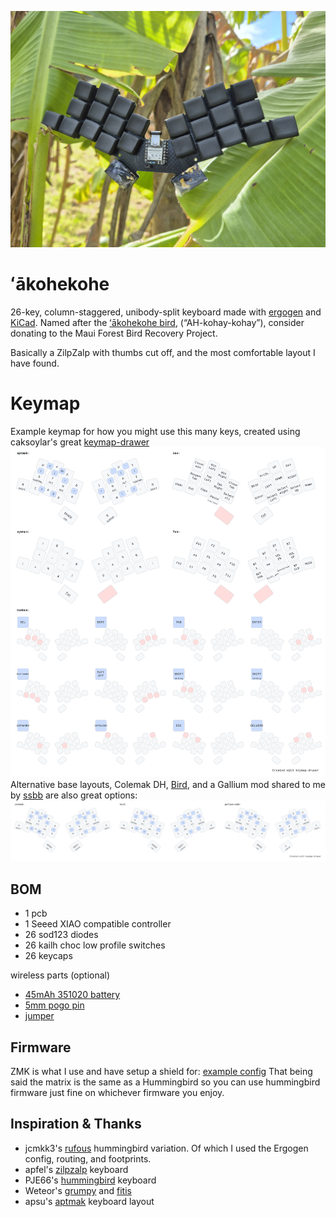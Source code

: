 
![ʻākohekohe](https://github.com/grassfedreeve/akohekohe/blob/main/img/akohekohe_photo.jpg?raw=true)

# ʻākohekohe
26-key, column-staggered, unibody-split keyboard made with [ergogen](https://github.com/ergogen/ergogen) and [KiCad](https://www.kicad.org/). Named after the [ʻākohekohe bird](https://www.mauiforestbirds.org/akohekohe/), (“AH-kohay-kohay”), consider donating to the Maui Forest Bird Recovery Project. 

Basically a ZilpZalp with thumbs cut off, and the most comfortable layout I have found. 

# Keymap
Example keymap for how you might use this many keys, created using caksoylar's great [keymap-drawer](https://github.com/caksoylar/keymap-drawer)
![keymap](https://github.com/grassfedreeve/akohekohe/blob/main/img/example_keymap.svg)
Alternative base layouts, Colemak DH, [Bird](https://github.com/jcmkk3/bird-layout), and a Gallium mod shared to me by [ssbb](https://github.com/ssbb) are also great options:
![altbase](https://github.com/grassfedreeve/akohekohe/blob/main/img/alt_base.svg)

## BOM
- 1 pcb
- 1 Seeed XIAO compatible controller
- 26 sod123 diodes
- 26 kailh choc low profile switches
- 26 keycaps

wireless parts (optional)
- [45mAh 351020 battery](https://www.ebay.com.au/itm/175319348479)
- [5mm pogo pin](https://www.aliexpress.com/item/1005006095992803.html?spm=a2g0o.order_list.order_list_main.35.78fd1802qp0XdF)
- [jumper](https://www.aliexpress.com/item/32827199777.html?spm=a2g0o.order_list.order_list_main.30.78fd1802qp0XdF)
## Firmware
ZMK is what I use and have setup a shield for: [example config](https://github.com/grassfedreeve/zmk-config-akohekohe/) 
That being said the matrix is the same as a Hummingbird so you can use hummingbird firmware just fine on whichever firmware you enjoy.

## Inspiration & Thanks
- jcmkk3's [rufous](https://github.com/jcmkk3/trochilidae#rufous) hummingbird variation. Of which I used the Ergogen config, routing, and footprints.
- apfel's [zilpzalp](https://github.com/kilipan/zilpzalp) keyboard
- PJE66's [hummingbird](https://github.com/PJE66/hummingbird) keyboard
- Weteor's [grumpy](https://github.com/weteor/Grumpy) and [fitis](https://github.com/weteor/fitis)
- apsu's [aptmak](https://github.com/apsu/aptmak) keyboard layout
